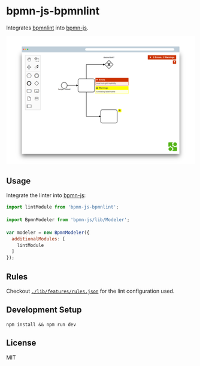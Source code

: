 # bpmn-js-bpmnlint

Integrates [bpmnlint](https://github.com/bpmn-io/bpmnlint) into [bpmn-js](https://github.com/bpmn-io/bpmn-js).

![Screenshot](docs/screenshot.png)


## Usage

Integrate the linter into [bpmn-js](https://github.com/bpmn-io/bpmn-js):

```javascript
import lintModule from 'bpmn-js-bpmnlint';

import BpmnModeler from 'bpmn-js/lib/Modeler';

var modeler = new BpmnModeler({
  additionalModules: [
    lintModule
  ]
});
```


## Rules

Checkout [`./lib/features/rules.json`](./lib/features/rules.json) for the lint configuration used.


## Development Setup

```
npm install && npm run dev
```


## License

MIT